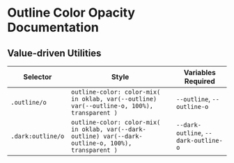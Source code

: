 # Outline Color Opacity Documentation

## Value-driven Utilities

| Selector          | Style                                                                                                | Variables Required                   |
| ----------------- | ---------------------------------------------------------------------------------------------------- | ------------------------------------ |
| `.outline/o`      | `outline-color: color-mix( in oklab, var(--outline) var(--outline-o, 100%), transparent )`           | `--outline`, `--outline-o`           |
| `.dark:outline/o` | `outline-color: color-mix( in oklab, var(--dark-outline) var(--dark-outline-o, 100%), transparent )` | `--dark-outline`, `--dark-outline-o` |
